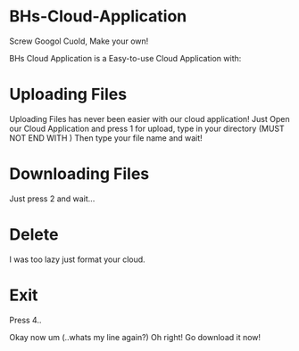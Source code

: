 # BHs-Cloud-Application
Screw Googol Cuold, Make your own!

BHs Cloud Application is a Easy-to-use Cloud Application with:

# Uploading Files
Uploading Files has never been easier with our cloud application!
Just Open our Cloud Application and press 1 for upload, type in your directory (MUST NOT END WITH \)
Then type your file name and wait!

# Downloading Files
Just press 2 and wait...

# Delete
I was too lazy just format your cloud.

# Exit
Press 4..

Okay now um (..whats my line again?) Oh right! Go download it now!
